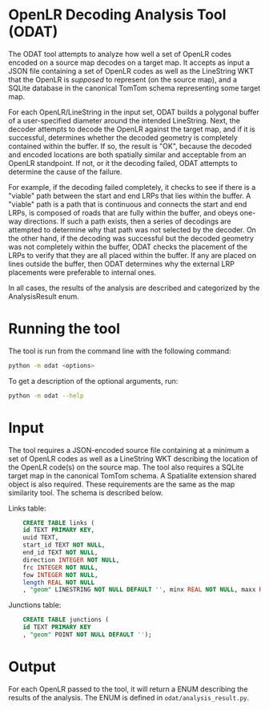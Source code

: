 # OpenLR Decoding Analysis Tool (ODAT)

The ODAT tool attempts to analyze how well a set of OpenLR codes encoded on a source map decodes on a target map. It
accepts as input a JSON file containing a set of OpenLR codes as well as the LineString WKT that the OpenLR is 
*supposed* to represent (on the source map), and a SQLite database in the canonical TomTom schema representing some 
target map.

For each OpenLR/LineString in the input set, ODAT builds a polygonal buffer of a user-specified 
diameter around the intended LineString.  Next, the decoder attempts to decode the OpenLR against the target map, and 
if it is successful, determines whether the decoded geometry is completely contained within the buffer. If so, the 
result is "OK", because the decoded and encoded locations are both spatially similar and acceptable from an 
OpenLR standpoint.  If not, or it the decoding failed, ODAT attempts to determine the cause of the failure.  

For example, if the decoding failed completely, it checks to see if there is a "viable" path between the start 
and end LRPs that lies within the buffer.  A "viable" path is a path that is continuous and 
connects the start and end LRPs, is composed of roads that are fully within the buffer, and obeys one-way 
directions. If such a path exists, then a series of decodings are attempted to determine why that path was not 
selected by the decoder.  On the other hand, if the decoding was successful but the decoded geometry was not completely 
within the buffer, ODAT checks the placement of the LRPs to verify that they are all placed within the buffer.  If 
any are placed on lines outside the buffer, then ODAT determines why the external LRP placements were preferable to 
internal ones. 

In all cases, the results of the analysis are described and categorized by the AnalysisResult enum.

# Running the tool
The tool is run from the command line with the following command:

```bash
python -m odat <options>
```

To get a description of the optional arguments, run:

```bash
python -m odat --help
```

# Input
The tool requires a JSON-encoded source file containing at a minimum a set of OpenLR codes as well as a LineString
WKT describing the location of the OpenLR code(s) on the source map.  The tool also requires a SQLite target map in 
the canonical TomTom schema.  A Spatialite extension shared object is also required. These requirements are the same 
as the map similarity tool. The schema is described below.

Links table:

```sql
    CREATE TABLE links (
    id TEXT PRIMARY KEY,
    uuid TEXT,
    start_id TEXT NOT NULL,
    end_id TEXT NOT NULL,
    direction INTEGER NOT NULL,
    frc INTEGER NOT NULL,
    fow INTEGER NOT NULL,
    length REAL NOT NULL
    , "geom" LINESTRING NOT NULL DEFAULT '', minx REAL NOT NULL, maxx REAL NOT NULL, miny REAL NOT NULL, maxy REAL NOT NULL);
```

Junctions table:

```sql
    CREATE TABLE junctions (
    id TEXT PRIMARY KEY
    , "geom" POINT NOT NULL DEFAULT '');
```

# Output
For each OpenLR passed to the tool, it will return a ENUM describing the results of the analysis. The ENUM is defined
in `odat/analysis_result.py`.

